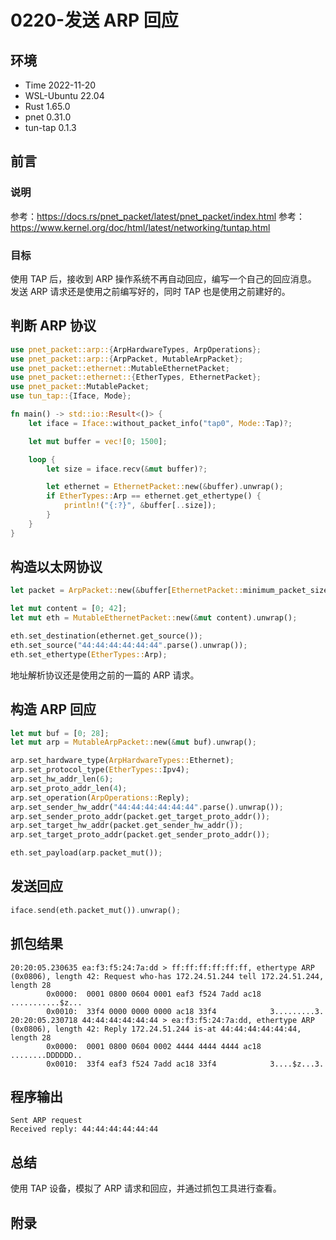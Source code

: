 # 0220-发送 ARP 回应

## 环境

- Time 2022-11-20
- WSL-Ubuntu 22.04
- Rust 1.65.0
- pnet 0.31.0
- tun-tap 0.1.3

## 前言

### 说明

参考：<https://docs.rs/pnet_packet/latest/pnet_packet/index.html>
参考：<https://www.kernel.org/doc/html/latest/networking/tuntap.html>

### 目标

使用 TAP 后，接收到 ARP 操作系统不再自动回应，编写一个自己的回应消息。
发送 ARP 请求还是使用之前编写好的，同时 TAP 也是使用之前建好的。

## 判断 ARP 协议

```Rust
use pnet_packet::arp::{ArpHardwareTypes, ArpOperations};
use pnet_packet::arp::{ArpPacket, MutableArpPacket};
use pnet_packet::ethernet::MutableEthernetPacket;
use pnet_packet::ethernet::{EtherTypes, EthernetPacket};
use pnet_packet::MutablePacket;
use tun_tap::{Iface, Mode};

fn main() -> std::io::Result<()> {
    let iface = Iface::without_packet_info("tap0", Mode::Tap)?;

    let mut buffer = vec![0; 1500];

    loop {
        let size = iface.recv(&mut buffer)?;

        let ethernet = EthernetPacket::new(&buffer).unwrap();
        if EtherTypes::Arp == ethernet.get_ethertype() {
            println!("{:?}", &buffer[..size]);
        }
    }
}
```

## 构造以太网协议

```Rust
let packet = ArpPacket::new(&buffer[EthernetPacket::minimum_packet_size()..]).unwrap();

let mut content = [0; 42];
let mut eth = MutableEthernetPacket::new(&mut content).unwrap();

eth.set_destination(ethernet.get_source());
eth.set_source("44:44:44:44:44:44".parse().unwrap());
eth.set_ethertype(EtherTypes::Arp);
```

地址解析协议还是使用之前的一篇的 ARP 请求。

## 构造 ARP 回应

```Rust
let mut buf = [0; 28];
let mut arp = MutableArpPacket::new(&mut buf).unwrap();

arp.set_hardware_type(ArpHardwareTypes::Ethernet);
arp.set_protocol_type(EtherTypes::Ipv4);
arp.set_hw_addr_len(6);
arp.set_proto_addr_len(4);
arp.set_operation(ArpOperations::Reply);
arp.set_sender_hw_addr("44:44:44:44:44:44".parse().unwrap());
arp.set_sender_proto_addr(packet.get_target_proto_addr());
arp.set_target_hw_addr(packet.get_sender_hw_addr());
arp.set_target_proto_addr(packet.get_sender_proto_addr());

eth.set_payload(arp.packet_mut());
```

## 发送回应

```Rust
iface.send(eth.packet_mut()).unwrap();
```

## 抓包结果

```text
20:20:05.230635 ea:f3:f5:24:7a:dd > ff:ff:ff:ff:ff:ff, ethertype ARP (0x0806), length 42: Request who-has 172.24.51.244 tell 172.24.51.244, length 28
        0x0000:  0001 0800 0604 0001 eaf3 f524 7add ac18  ...........$z...
        0x0010:  33f4 0000 0000 0000 ac18 33f4            3.........3.
20:20:05.230718 44:44:44:44:44:44 > ea:f3:f5:24:7a:dd, ethertype ARP (0x0806), length 42: Reply 172.24.51.244 is-at 44:44:44:44:44:44, length 28
        0x0000:  0001 0800 0604 0002 4444 4444 4444 ac18  ........DDDDDD..
        0x0010:  33f4 eaf3 f524 7add ac18 33f4            3....$z...3.
```

## 程序输出

```text
Sent ARP request
Received reply: 44:44:44:44:44:44
```

## 总结

使用 TAP 设备，模拟了 ARP 请求和回应，并通过抓包工具进行查看。

## 附录
